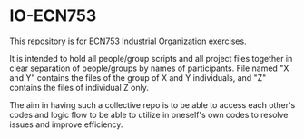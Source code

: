 # IO-ECN753

This repository is for ECN753 Industrial Organization exercises.

It is intended to hold all people/group scripts and all project files together in clear separation of people/groups by names of participants. File named "X and Y" contains the files of the group of X and Y individuals, and "Z" contains the files of individual Z only.

The aim in having such a collective repo is to be able to access each other's codes and logic flow to be able to utilize in oneself's own codes to resolve issues and improve efficiency.